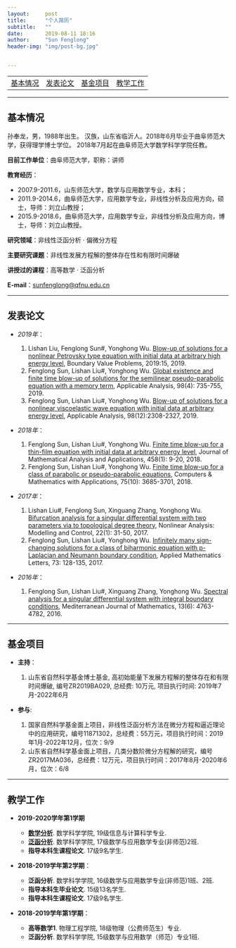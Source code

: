 ```yaml
---
layout:     post
title:      "个人简历"
subtitle:   ""
date:       2019-08-11 18:16
author:     "Sun Fenglong"
header-img: "img/post-bg.jpg"


---
```



<table border="0">
<tr>
<td><a href="#aboutme"> 基本情况 </a></td>
<td><a href="#publications"> 发表论文</a></td>
<td><a href="#foundations"> 基金项目</a></td>
<td><a href="#teaching"> 教学工作</a></td>
</tr>  
</table>


---
## <a name="aboutme"> 基本情况 </a>



孙奉龙，男，1988年出生。 汉族，山东省临沂人。2018年6月毕业于曲阜师范大学，获得理学博士学位。 2018年7月起在曲阜师范大学数学科学学院任教。

**目前工作单位**：曲阜师范大学，职称：讲师

**教育经历**： 
- 2007.9-2011.6，山东师范大学，数学与应用数学专业，本科；
- 2011.9-2014.6，曲阜师范大学，应用数学专业，非线性分析及应用方向，硕士，导师：刘立山教授；
- 2015.9-2018.6，曲阜师范大学，应用数学专业，非线性分析及应用方向，博士，导师：刘立山教授。

**研究领域**：非线性泛函分析 · 偏微分方程

**主要研究课题**：非线性发展方程解的整体存在性和有限时间爆破

**讲授过的课程**：高等数学 · 泛函分析

**E-mail**：<sunfenglong@qfnu.edu.cn>


---
## <a name="publications"> 发表论文 </a>







- *2019年*：

    1. Lishan Liu, Fenglong Sun#, Yonghong Wu. 
[Blow-up of solutions for a nonlinear Petrovsky type equation with initial data at arbitrary high energy level](https://doi.org/10.1186/s13661-019-1136-x "DOI: 10.1186/s13661-019-1136-x"), Boundary Value Problems, 2019:15, 2019.
    2. Fenglong Sun, Lishan Liu#, Yonghong Wu. 
[Global existence and finite time blow-up of solutions for the semilinear pseudo-parabolic equation with a memory term](https://www.tandfonline.com/doi/full/10.1080/00036811.2017.1400536 "DOI: 10.1080/00036811.2017.1400536"), Applicable Analysis, 98(4): 735-755, 2019.
    3. Fenglong Sun, Lishan Liu#, Yonghong Wu. 
[Blow-up of solutions for a nonlinear viscoelastic wave equation with initial data at arbitrary energy level](https://www.tandfonline.com/doi/abs/10.1080/00036811.2018.1460812 "DOI: 10.1080/00036811.2018.1460812"), Applicable Analysis, 98(12):2308-2327, 2019.

- *2018年*：

    1.  Fenglong Sun, Lishan Liu#, Yonghong Wu. 
[Finite time blow-up for a thin-film equation with initial data at arbitrary energy level](https://www.sciencedirect.com/science/article/pii/S0022247X17308041?via%3Dihub "DOI: 10.1016/j.jmaa.2017.08.047"), Journal of Mathematical Analysis and Applications, 458(1): 9-20, 2018.
    2.  Fenglong Sun, Lishan Liu#, Yonghong Wu. 
[Finite time blow-up for a class of parabolic or pseudo-parabolic equations](https://www.sciencedirect.com/science/article/pii/S0898122118301068?via%3Dihub "DOI: 10.1016/j.camwa.2018.02.025"), Computers & Mathematics with Applications, 75(10): 3685-3701, 2018.

- *2017年*：
    1. Lishan Liu#, Fenglong Sun, Xinguang Zhang, Yonghong Wu. 
[Bifurcation analysis for a singular differential system with two parameters via to topological degree theory](https://www.mii.lt/NA/2017/1/3.htm "DOI: 10.15388/NA.2017.1.3"), Nonlinear Analysis: Modelling and Control, 22(1): 31-50, 2017.
    2. Fenglong Sun, Lishan Liu#, Yonghong Wu. 
[Infinitely many sign-changing solutions for a class of biharmonic equation with p-Laplacian and Neumann boundary condition](https://www.sciencedirect.com/science/article/pii/S0893965917301581?via%3Dihub "DOI: 10.1016/j.aml.2017.05.001"), Applied Mathematics Letters, 73: 128-135, 2017.

- *2016年*：

    1. Fenglong Sun, Lishan Liu#, Xinguang Zhang, Yonghong Wu. 
[Spectral analysis for a singular differential system with integral boundary conditions](https://link.springer.com/article/10.1007/s00009-016-0774-9 "DOI: 10.1007/s00009-016-0774-9"), Mediterranean Journal of Mathematics, 13(6): 4763-4782, 2016.


---
## <a name="foundations"> 基金项目 </a>

- **主持**：

    1.  山东省自然科学基金博士基金, 高初始能量下发展方程解的整体存在和有限时间爆破, 编号ZR2019BA029, 总经费: 10万元, 项目执行时间: 2019年7月-2022年6月


- **参与**:

    1.  国家自然科学基金面上项目，非线性泛函分析方法在微分方程和逼近理论中的应用研究，编号11871302，总经费：55万元，项目执行时间：2019年1月-2022年12月，位次：9/9
    2.  山东省自然科学基金面上项目，几类分数阶微分方程解的研究，编号ZR2017MA036，总经费：12万元，项目执行时间：2017年8月-2020年6月，位次：6/8

---
## <a name="teaching"> 教学工作 </a>

- **2019-2020学年第1学期**
    - **[数学分析](https://www.cnblogs.com/sunfenglong/p/11333559.html)**.
    数学科学学院, 19级信息与计算科学专业.
    - **[泛函分析](https://www.cnblogs.com/sunfenglong/p/11416896.html)**.
数学科学学院, 17级数学与应用数学专业(非师范)2班.
    - **指导本科生课程论文**.
17级9名学生.


- **2018-2019学年第2学期**：
    - **泛函分析**.
数学科学学院, 16级数学与应用数学专业(非师范)1班、2班.
    - **指导本科生毕业论文**.
15级13名学生.
    - **指导本科生课程论文**.
17级9名学生.


- **2018-2019学年第1学期**： 
    - **高等数学1**.
物理工程学院, 18级物理（公费师范生）专业.
    - **泛函分析**.
数学科学学院, 15级数学与应用数学（师范）专业1班.
